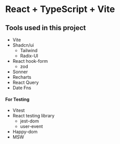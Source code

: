 # React + TypeScript + Vite

## Tools used in this project

- Vite
- Shadcn/ui
  - Tailwind
  - Radix-UI
- React hook-form
  - zod
- Sonner
- Recharts
- React Query
- Date Fns

#### For Testing

- Vitest
- React testing library
  - jest-dom
  - user-event
- Happy-dom
- MSW
